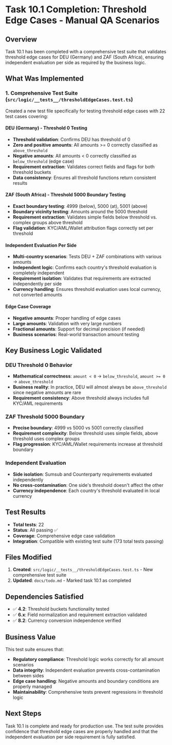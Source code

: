 # Task 10.1 Completion: Threshold Edge Cases - Manual QA Scenarios

## Overview

Task 10.1 has been completed with a comprehensive test suite that validates threshold edge cases for DEU (Germany) and ZAF (South Africa), ensuring independent evaluation per side as required by the business logic.

## What Was Implemented

### 1. Comprehensive Test Suite (`src/logic/__tests__/thresholdEdgeCases.test.ts`)

Created a new test file specifically for testing threshold edge cases with 22 test cases covering:

#### DEU (Germany) - Threshold 0 Testing

- **Threshold validation**: Confirms DEU has threshold of 0
- **Zero and positive amounts**: All amounts >= 0 correctly classified as `above_threshold`
- **Negative amounts**: All amounts < 0 correctly classified as `below_threshold` (edge case)
- **Requirement extraction**: Validates correct fields and flags for both threshold buckets
- **Data consistency**: Ensures all threshold functions return consistent results

#### ZAF (South Africa) - Threshold 5000 Boundary Testing

- **Exact boundary testing**: 4999 (below), 5000 (at), 5001 (above)
- **Boundary vicinity testing**: Amounts around the 5000 threshold
- **Requirement extraction**: Validates simple fields below threshold vs. complex groups above threshold
- **Flag validation**: KYC/AML/Wallet attribution flags correctly set per threshold

#### Independent Evaluation Per Side

- **Multi-country scenarios**: Tests DEU + ZAF combinations with various amounts
- **Independent logic**: Confirms each country's threshold evaluation is completely independent
- **Requirement isolation**: Validates that requirements are extracted independently per side
- **Currency handling**: Ensures threshold evaluation uses local currency, not converted amounts

#### Edge Case Coverage

- **Negative amounts**: Proper handling of edge cases
- **Large amounts**: Validation with very large numbers
- **Fractional amounts**: Support for decimal precision (if needed)
- **Business scenarios**: Real-world transaction amount testing

## Key Business Logic Validated

### DEU Threshold 0 Behavior

- **Mathematical correctness**: `amount < 0` → `below_threshold`, `amount >= 0` → `above_threshold`
- **Business reality**: In practice, DEU will almost always be `above_threshold` since negative amounts are rare
- **Requirement consistency**: Above threshold always includes full KYC/AML requirements

### ZAF Threshold 5000 Boundary

- **Precise boundary**: 4999 vs 5000 vs 5001 correctly classified
- **Requirement complexity**: Below threshold uses simple fields, above threshold uses complex groups
- **Flag progression**: KYC/AML/Wallet requirements increase at threshold boundary

### Independent Evaluation

- **Side isolation**: Sumsub and Counterparty requirements evaluated independently
- **No cross-contamination**: One side's threshold doesn't affect the other
- **Currency independence**: Each country's threshold evaluated in local currency

## Test Results

- **Total tests**: 22
- **Status**: All passing ✅
- **Coverage**: Comprehensive edge case validation
- **Integration**: Compatible with existing test suite (173 total tests passing)

## Files Modified

1. **Created**: `src/logic/__tests__/thresholdEdgeCases.test.ts` - New comprehensive test suite
2. **Updated**: `docs/todo.md` - Marked task 10.1 as completed

## Dependencies Satisfied

- ✅ **4.2**: Threshold buckets functionality tested
- ✅ **6.x**: Field normalization and requirement extraction validated
- ✅ **8.2**: Currency conversion independence verified

## Business Value

This test suite ensures that:

- **Regulatory compliance**: Threshold logic works correctly for all amount scenarios
- **Data integrity**: Independent evaluation prevents cross-contamination between sides
- **Edge case handling**: Negative amounts and boundary conditions are properly managed
- **Maintainability**: Comprehensive tests prevent regressions in threshold logic

## Next Steps

Task 10.1 is complete and ready for production use. The test suite provides confidence that threshold edge cases are properly handled and that the independent evaluation per side requirement is fully satisfied.
